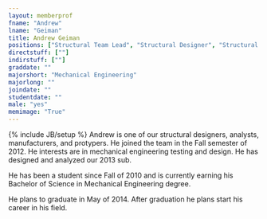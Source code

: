 ```yaml
---
layout: memberprof
fname: "Andrew"
lname: "Geiman"
title: Andrew Geiman
positions: ["Structural Team Lead", "Structural Designer", "Structural Researcher", "Structural Manufacturer"]
directstuff: [""]
indirstuff: [""]
graddate: ""
majorshort: "Mechanical Engineering"
majorlong: ""
joindate: ""
studentdate: ""
male: "yes"
memimage: "True"
---
```

{% include JB/setup %}
Andrew is one of our structural designers, analysts, manufacturers, and protypers. He joined the team in the Fall semester of 2012. He interests are in mechanical engineering testing and design. He has designed and analyzed our 2013 sub.

He has been a student since Fall of 2010 and is currently earning his Bachelor of Science in Mechanical Engineering degree.

He plans to graduate in May of 2014. After graduation he plans start his career in his field.
